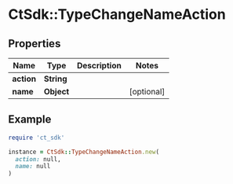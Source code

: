 # CtSdk::TypeChangeNameAction

## Properties

| Name | Type | Description | Notes |
| ---- | ---- | ----------- | ----- |
| **action** | **String** |  |  |
| **name** | **Object** |  | [optional] |

## Example

```ruby
require 'ct_sdk'

instance = CtSdk::TypeChangeNameAction.new(
  action: null,
  name: null
)
```


